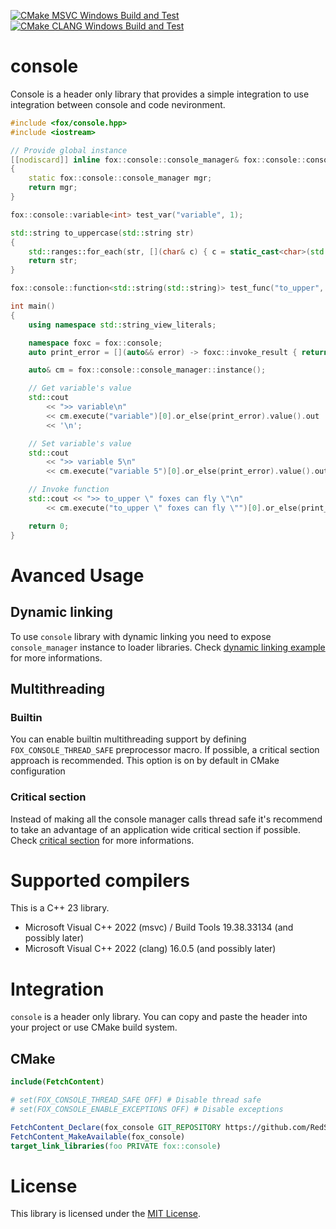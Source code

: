 [![CMake MSVC Windows Build and Test](https://github.com/RedSkittleFox/console/actions/workflows/cmake-msvc-windows.yml/badge.svg)](https://github.com/RedSkittleFox/console/actions/workflows/cmake-msvc-windows.yml)
[![CMake CLANG Windows Build and Test](https://github.com/RedSkittleFox/console/actions/workflows/cmake-clang-windows.yml/badge.svg)](https://github.com/RedSkittleFox/console/actions/workflows/cmake-clang-windows.yml)

# console
Console is a header only library that provides a simple integration to use integration between console and code nevironment.

```cpp
#include <fox/console.hpp>
#include <iostream>

// Provide global instance
[[nodiscard]] inline fox::console::console_manager& fox::console::console_manager::instance()
{
	static fox::console::console_manager mgr;
	return mgr;
}

fox::console::variable<int> test_var("variable", 1);

std::string to_uppercase(std::string str)
{
	std::ranges::for_each(str, [](char& c) { c = static_cast<char>(std::toupper(c)); });
	return str;
}

fox::console::function<std::string(std::string)> test_func("to_upper", to_uppercase);

int main()
{
	using namespace std::string_view_literals;

	namespace foxc = fox::console;
	auto print_error = [](auto&& error) -> foxc::invoke_result { return foxc::invoke_output{ "Error: " + error.message() }; };

	auto& cm = fox::console::console_manager::instance();

	// Get variable's value
	std::cout
		<< ">> variable\n"
		<< cm.execute("variable")[0].or_else(print_error).value().out
		<< '\n';

	// Set variable's value
	std::cout
		<< ">> variable 5\n"
		<< cm.execute("variable 5")[0].or_else(print_error).value().out << '\n';

	// Invoke function
	std::cout << ">> to_upper \" foxes can fly \"\n" 
		<< cm.execute("to_upper \" foxes can fly \"")[0].or_else(print_error).value().out << '\n';

	return 0;
}
```

# Avanced Usage

## Dynamic linking

To use `console` library with dynamic linking you need to expose `console_manager` instance to loader libraries. Check [dynamic linking example](/sample) for more informations. 

## Multithreading

### Builtin

You can enable builtin multithreading support by defining `FOX_CONSOLE_THREAD_SAFE` preprocessor macro. If possible, a critical section approach is recommended. This option is on by default in CMake configuration

### Critical section

Instead of making all the console manager calls thread safe it's recommend to take an advantage of an application wide critical section if possible. Check [critical section](/sample) for more informations.

# Supported compilers

This is a C++ 23 library.

- Microsoft Visual C++ 2022 (msvc) / Build Tools 19.38.33134 (and possibly later)
- Microsoft Visual C++ 2022 (clang) 16.0.5 (and possibly later)

# Integration

`console` is a header only library. You can copy and paste the header into your project or use CMake build system.

## CMake
```cmake
include(FetchContent)

# set(FOX_CONSOLE_THREAD_SAFE OFF) # Disable thread safe
# set(FOX_CONSOLE_ENABLE_EXCEPTIONS OFF) # Disable exceptions

FetchContent_Declare(fox_console GIT_REPOSITORY https://github.com/RedSkittleFox/console.git)
FetchContent_MakeAvailable(fox_console)
target_link_libraries(foo PRIVATE fox::console)
```

# License
This library is licensed under the [MIT License](LICENSE).
